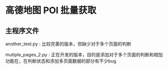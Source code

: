 # 高德地图 POI 批量获取

## 主程序文件

another_test.py : 比较完善的版本，但缺少对于多个页面的判断

mutiple_pages_2.py : 正在开发的版本，目的是添加对于多个页面的判断和相加功能在，在判断状态和添加多页面数据的部分有不少bug

